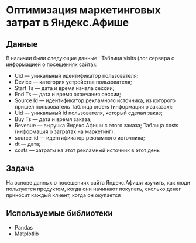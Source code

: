 # Оптимизация маркетинговых затрат в Яндекс.Афише



## Данные

В наличии были следующие данные :
Таблица visits (лог сервера с информацией о посещениях сайта):
- Uid — уникальный идентификатор пользователя;
- Device — категория устройства пользователя;
- Start Ts — дата и время начала сессии;
- End Ts — дата и время окончания сессии;
- Source Id — идентификатор рекламного источника, из которого пришел пользователь
Таблица orders (информация о заказах): 
- Uid — уникальный id пользователя, который сделал заказ;
- Buy Ts — дата и время заказа;
- Revenue — выручка Яндекс.Афиши с этого заказа;
Таблица costs (информация о затратах на маркетинг):
- source_id — идентификатор рекламного источника;
- dt — дата;
- costs — затраты на этот рекламный источник в этот день

## Задача


На основе данных о посещениях сайта Яндекс.Афиши изучить, как люди пользуются продуктом, когда они начинают покупать, сколько денег приносит каждый клиент, когда он окупается

## Используемые библиотеки
- Pandas
- Matplotlib



